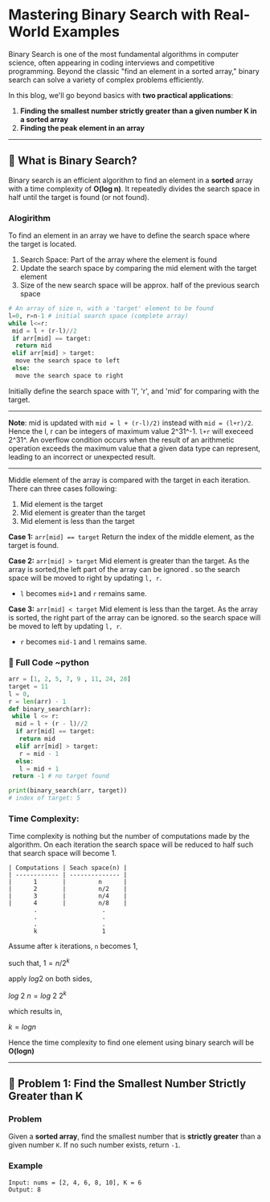 # Mastering Binary Search with Real-World Examples

Binary Search is one of the most fundamental algorithms in computer science, often appearing in coding interviews and competitive programming. Beyond the classic "find an element in a sorted array," binary search can solve a variety of complex problems efficiently.

In this blog, we'll go beyond basics with **two practical applications**:

1. **Finding the smallest number strictly greater than a given number K in a sorted array**
2. **Finding the peak element in an array**

---

## 🚀 What is Binary Search?

Binary search is an efficient algorithm to find an element in a **sorted** array with a time complexity of **O(log n)**. It repeatedly divides the search space in half until the target is found (or not found).

### Alogirithm

To find an element in an array we have to define the search space where the target is located.

1. Search Space: Part of the array where the element is found
2. Update the search space by comparing the mid element with the target element
3. Size of the new search space will be approx. half of the previous search space

```python
# An array of size n, with a 'target' element to be found
l=0, r=n-1 # initial search space (complete array)
while l<=r:
 mid = l + (r-l)//2
 if arr[mid] == target:
  return mid
 elif arr[mid] > target:
  move the search space to left
 else:
  move the search space to right
```

Initially define the search space with 'l', 'r', and 'mid' for comparing with the target.

---

**Note**: mid is updated with `mid = l + (r-l)/2)` instead with `mid = (l+r)/2`. Hence the l, r can be integers of maximum value 2^31^-1. `l+r` will execeed 2^31^. An overflow condition occurs when the result of an arithmetic operation exceeds the maximum value that a given data type can represent, leading to an incorrect or unexpected result.

---

Middle element of the array is compared with the target in each iteration.
There can three cases following:

1. Mid element is the target
2. Mid element is greater than the target
3. Mid element is less than the target

**Case 1:** `arr[mid] == target`
Return the index of the middle element, as the target is found.

**Case 2:** `arr[mid] > target`
Mid element is greater than the target. As the array is sorted,the left part of the array can be ignored . so the search space will be moved to right by updating `l, r`.

- `l` becomes `mid+1` and `r` remains same.

**Case 3:** `arr[mid] < target`
Mid element is less than the target. As the array is sorted, the right part of the array can be ignored. so the search space will be moved to left by updating `l, r`.

- `r` becomes `mid-1` and `l` remains same.

### :nut_and_bolt: Full Code ~python

```python
arr = [1, 2, 5, 7, 9 , 11, 24, 28]
target = 11
l = 0,
r = len(arr) - 1
def binary_search(arr):
 while l <= r:
  mid = l + (r - l)//2
  if arr[mid] == target:
   return mid
  elif arr[mid] > target:
   r = mid - 1
  else:
   l = mid + 1
 return -1 # no target found

print(binary_search(arr, target))
# index of target: 5
```

### Time Complexity:

Time complexity is nothing but the number of computations made by the algorithm. On each iteration the search space will be reduced to half such that search space will become 1.

```
| Computations | Seach space(n) |
| ------------ | -------------- |
|      1       |         n      |
|      2       |         n/2    |
|      3       |         n/4    |
|      4       |         n/8    |
       .                  .
       .                  .
       .                  .
       k                  1
```

Assume after `k` iterations, `n` becomes 1,

such that,
$`1 = n/2^k`$

apply $`log2`$ on both sides,

$`log~2~n = log~2~2^k`$

which results in,

$`k = logn`$

Hence the time complexity to find one element using binary search will be **O(logn)**

---

## 📌 Problem 1: Find the Smallest Number Strictly Greater than K

### Problem

Given a **sorted array**, find the smallest number that is **strictly greater** than a given number `K`. If no such number exists, return `-1`.

### Example

```text
Input: nums = [2, 4, 6, 8, 10], K = 6
Output: 8
```
